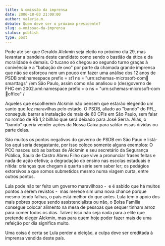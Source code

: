 ```yaml
---
title: A omissão da imprensa 
date: 2006-10-03 21:00:00
author: valeria.m.
debate: Quem deve ser o próximo presidente?
slug: a-omissao-da-imprensa
status: publish 
type: post
---
```



Pode até ser que Geraldo Alckmin seja eleito no próximo dia 29, mas levantar a bandeira deste candidato como sendo o bastião da ética e da moralidade é demais. O tucano só chegou ao segundo turno graças à conivência e a "babação de ovo" por parte da chamada grande imprensa que não se esforçou nem um pouco em fazer uma análise dos 12 anos de PSDB xml:namespace prefix = st1 ns = "urn:schemas-microsoft-com:office:smarttags" /em São Paulo, assim como não analisou o (des)governo de FHC em 2002.xml:namespace prefix = o ns = "urn:schemas-microsoft-com:office:office" /


Aqueles que escolherem Alckmin não pensem que estarão elegendo um santo que fez maravilhas pelo estado. O PSDB, aliado ao "bando" do PFL, conseguiu barrar a instalação de mais de 60 CPIs em São Paulo, sem falar no rombo de R$ 1,2 bilhão que será deixado para José Serra. Aliás, o "bando" queria vender ações da Nossa Caixa para saldar essas dívidas ou parte delas.


São muitos os pontos negativos do governo de PSDB em São Pauo e listá-los aqui seria desgastante, por isso coloco somente alguns exemplos: O PCC nasceu sob as barbas de Alckmin e seu secretário da Segurança Pública, Saulo de Castro Abreu Filho que vive a pronunciar frases feitas e nada de ação efetiva; a degradação do ensino nas escolas estaduais é nítida: crianças que chegam à quarta série sem saber ler; os pedágios extorsivos a que somos submetidos mesmo numa viagem curta, entre outros pontos.


Lula pode não ter feito um governo maravilhoso -  e é sabido que há muitos pontos a serem revistos -  mas merece sim uma nova chance porque mesmo tendo falhas, o país está melhor do que antes. Lula tem o apoio dos mais pobres porque sendo assistencialista ou não, o Bolsa Família consegue colocar alimento na mesa de pessoas que sequer tinham arroz para comer todos os dias. Talvez isso não seja nada para a elite que pretende eleger Alckmin, mas para quem hoje poder fazer mais de uma refeição por dia significa muito. 


Uma coisa é certa se Lula perder a eleição, a culpa deve ser creditada à imprensa vendida deste país.


 
